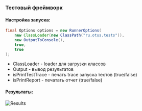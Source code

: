 ### Тестовый фреймворк

#### Настройка запуска:
```java
final Options options = new RunnerOptions(
    new ClassLoader(new ClassPath("ru.otus.tests")),
    new OutputToConsole(),
    true,
    true
);
```
* ClassLoader - loader для загрузки классов
* Output - вывод результатов
* isPrintTestTrace - печать trace запуска тестов (true/false)
* isPrintReport - печатать отчет (true/false)

#### Результаты:

![Results](https://github.com/AlexBugrimov/otus-java/edit/hw03-annotations/hw03-annotations/result.png)